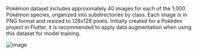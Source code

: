 Pokémon dataset includes approximately 40 images for each of the 1,000 Pokémon species, organized into subdirectories by class. Each image is in PNG format and resized to 128x128 pixels. Initially created for a Pokédex project in Flutter, it is recommended to apply data augmentation when using this dataset for model training.

![image](https://github.com/user-attachments/assets/1f0ec613-bde8-480e-bcb5-0b8d6227db6d)

